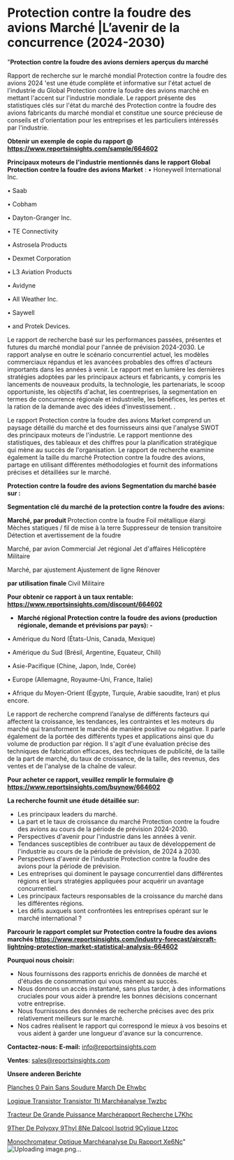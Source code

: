 # Protection contre la foudre des avions Marché |L’avenir de la concurrence (2024-2030)

"<strong>Protection contre la foudre des avions derniers aperçus du marché</strong>

Rapport de recherche sur le marché mondial Protection contre la foudre des avions 2024 'est une étude complète et informative sur l'état actuel de l'industrie du Global Protection contre la foudre des avions marché en mettant l'accent sur l'industrie mondiale. Le rapport présente des statistiques clés sur l'état du marché des Protection contre la foudre des avions fabricants du marché mondial et constitue une source précieuse de conseils et d'orientation pour les entreprises et les particuliers intéressés par l'industrie.

<strong>Obtenir un exemple de copie du rapport @ <a href=https://www.reportsinsights.com/sample/664602>https://www.reportsinsights.com/sample/664602</a></strong>

<strong>Principaux moteurs de l'industrie mentionnés dans le rapport Global Protection contre la foudre des avions Market</strong> :
• Honeywell International Inc.

• Saab

• Cobham

• Dayton-Granger Inc.

• TE Connectivity

• Astrosela Products

• Dexmet Corporation

• L3 Aviation Products

• Avidyne

• All Weather Inc.

• Saywell

• and Protek Devices.

Le rapport de recherche basé sur les performances passées, présentes et futures du marché mondial pour l'année de prévision 2024-2030. Le rapport analyse en outre le scénario concurrentiel actuel, les modèles commerciaux répandus et les avancées probables des offres d'acteurs importants dans les années à venir. Le rapport met en lumière les dernières stratégies adoptées par les principaux acteurs et fabricants, y compris les lancements de nouveaux produits, la technologie, les partenariats, le scoop opportuniste, les objectifs d'achat, les coentreprises, la segmentation en termes de concurrence régionale et industrielle, les bénéfices, les pertes et la ration de la demande avec des idées d'investissement. .

Le rapport Protection contre la foudre des avions Market comprend un paysage détaillé du marché et des fournisseurs ainsi que l'analyse SWOT des principaux moteurs de l'industrie. Le rapport mentionne des statistiques, des tableaux et des chiffres pour la planification stratégique qui mène au succès de l'organisation. Le rapport de recherche examine également la taille du marché Protection contre la foudre des avions, partage en utilisant différentes méthodologies et fournit des informations précises et détaillées sur le marché.

<strong>Protection contre la foudre des avions Segmentation du marché basée sur :</strong>

<strong> Segmentation clé du marché de la protection contre la foudre des avions: </strong>

<strong> Marché, par produit </strong>
Protection contre la foudre
Foil métallique élargi
Mèches statiques / fil de mise à la terre
Suppresseur de tension transitoire
Détection et avertissement de la foudre

Marché, par avion
Commercial
Jet régional
Jet d'affaires
Hélicoptère
Militaire

Marché, par ajustement
Ajustement de ligne
Rénover

<strong> par utilisation finale </strong>
Civil
Militaire

<strong>Pour obtenir ce rapport à un taux rentable: <a href=https://www.reportsinsights.com/discount/664602>https://www.reportsinsights.com/discount/664602</a></strong>
<ul>
  <li><strong>Marché régional Protection contre la foudre des avions (production régionale, demande et prévisions par pays): -</strong></li>
</ul>
• Amérique du Nord (États-Unis, Canada, Mexique)

• Amérique du Sud (Brésil, Argentine, Equateur, Chili)

• Asie-Pacifique (Chine, Japon, Inde, Corée)

• Europe (Allemagne, Royaume-Uni, France, Italie)

• Afrique du Moyen-Orient (Égypte, Turquie, Arabie saoudite, Iran) et plus encore.

Le rapport de recherche comprend l’analyse de différents facteurs qui affectent la croissance, les tendances, les contraintes et les moteurs du marché qui transforment le marché de manière positive ou négative. Il parle également de la portée des différents types et applications ainsi que du volume de production par région. Il s'agit d'une évaluation précise des techniques de fabrication efficaces, des techniques de publicité, de la taille de la part de marché, du taux de croissance, de la taille, des revenus, des ventes et de l'analyse de la chaîne de valeur.

<strong>Pour acheter ce rapport, veuillez remplir le formulaire @   <a href=https://www.reportsinsights.com/buynow/664602>https://www.reportsinsights.com/buynow/664602</a></strong>

<strong>La recherche fournit une étude détaillée sur:</strong>
<ul>
  <li>Les principaux leaders du marché.</li>
  <li>La part et le taux de croissance du marché Protection contre la foudre des avions au cours de la période de prévision 2024-2030.</li>
  <li>Perspectives d'avenir pour l'industrie dans les années à venir.</li>
  <li>Tendances susceptibles de contribuer au taux de développement de l'industrie au cours de la période de prévision, de 2024 à 2030.</li>
  <li>Perspectives d'avenir de l'industrie Protection contre la foudre des avions pour la période de prévision.</li>
  <li>Les entreprises qui dominent le paysage concurrentiel dans différentes régions et leurs stratégies appliquées pour acquérir un avantage concurrentiel.</li>
  <li>Les principaux facteurs responsables de la croissance du marché dans les différentes régions.</li>
  <li>Les défis auxquels sont confrontées les entreprises opérant sur le marché international ?</li>
</ul>

<strong>Parcourir le rapport complet sur Protection contre la foudre des avions marchés <a href=https://www.reportsinsights.com/industry-forecast/aircraft-lightning-protection-market-statistical-analysis-664602>https://www.reportsinsights.com/industry-forecast/aircraft-lightning-protection-market-statistical-analysis-664602</a></strong>

<strong>Pourquoi nous choisir:</strong>
<ul>
  <li>Nous fournissons des rapports enrichis de données de marché et d'études de consommation qui vous mènent au succès.</li>
  <li>Nous donnons un accès instantané, sans plus tarder, à des informations cruciales pour vous aider à prendre les bonnes décisions concernant votre entreprise.</li>
  <li>Nous fournissons des données de recherche précises avec des prix relativement meilleurs sur le marché.</li>
  <li>Nos cadres réalisent le rapport qui correspond le mieux à vos besoins et vous aident à garder une longueur d'avance sur la concurrence.</li>
</ul>
<strong>Contactez-nous:
</strong><strong>E-mail:</strong> <a href=mailto:info@reportsinsights.com>info@reportsinsights.com</a>

<strong>Ventes</strong>: <a href=mailto:sales@reportsinsights.com>sales@reportsinsights.com</a>

<strong>Unsere anderen Berichte</strong>

<a href=https://www.linkedin.com/pulse/planches-%C3%A0-pain-sans-soudure-march%C3%A9-de-ehwbc/>Planches  0 Pain Sans Soudure March De Ehwbc</a>

<a href=https://www.linkedin.com/pulse/logique-transistor-transistor-ttl-marchéanalyse-twzbc/>Logique Transistor Transistor Ttl Marchéanalyse Twzbc</a>

<a href=https://www.linkedin.com/pulse/tracteur-de-grande-puissance-marchérapport-recherche-l7khc/>Tracteur De Grande Puissance Marchérapport Recherche L7Khc</a>

<a href=https://www.linkedin.com/pulse/%C3%A9ther-de-polyoxy%C3%A9thyl%C3%A8ne-dalcool-isotrid%C3%A9cylique-ltzoc/> 9Ther De Polyoxy 9Thyl 8Ne Dalcool Isotrid 9Cylique Ltzoc</a>

<a href=https://www.linkedin.com/pulse/monochromateur-optique-marchéanalyse-du-rapport-xe6nc/>Monochromateur Optique Marchéanalyse Du Rapport Xe6Nc</a>"
![Uploading image.png…]()
